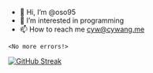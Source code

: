 

- 👋 Hi, I’m @oso95
- 👀 I’m interested in programming
- 📫 How to reach me cyw@cywang.me

```
<No more errors!>

````
[![GitHub Streak](https://streak-stats.demolab.com?user=oso95&theme=transparent&hide_border=true)](https://git.io/streak-stats)

<!---
cywang95/cywang95 is a ✨ special ✨ repository because its `README.md` (this file) appears on your GitHub profile.
You can click the Preview link to take a look at your changes.
--->
